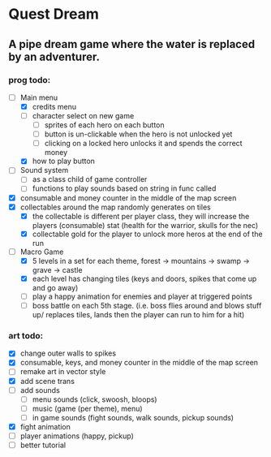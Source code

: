 # Quest Dream

## A pipe dream game where the water is replaced by an adventurer.



### prog todo:
- [ ] Main menu
   - [x] credits menu
   - [ ] character select on new game
      - [ ] sprites of each hero on each button
      - [ ] button is un-clickable when the hero is not unlocked yet
      - [ ] clicking on a locked hero unlocks it and spends the correct money
   - [x] how to play button
- [ ] Sound system
   - [ ] as a class child of game controller
   - [ ] functions to play sounds based on string in func called
- [x] consumable and money counter in the middle of the map screen
- [x] collectables around the map randomly generates on tiles
   - [x] the collectable is different per player class, they will increase the players (consumable) stat (health for the warrior, skulls for the nec)
   - [x] collectable gold for the player to unlock more heros at the end of the run
- [ ] Macro Game
   - [x] 5 levels in a set for each theme, forest -> mountains -> swamp -> grave -> castle
   - [x] each level has changing tiles (keys and doors, spikes that come up and go away)
   - [ ] play a happy animation for enemies and player at triggered points
   - [ ] boss battle on each 5th stage. (i.e. boss flies around and blows stuff up/ replaces tiles, lands then the player can run to him for a hit)

### art todo:
- [x] change outer walls to spikes
- [x] consumable, keys, and money counter in the middle of the map screen
- [ ] remake art in vector style
- [x] add scene trans
- [ ] add sounds
   - [ ] menu sounds (click, swoosh, bloops)
   - [ ] music (game (per theme), menu)
   - [ ] in game sounds (fight sounds, walk sounds, pickup sounds)
- [x] fight animation
- [ ] player animations (happy, pickup)
- [ ] better tutorial
